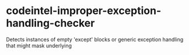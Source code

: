 # codeintel-improper-exception-handling-checker
Detects instances of empty 'except' blocks or generic exception handling that might mask underlying 
